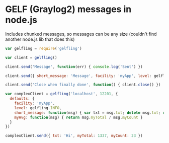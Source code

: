 # GELF (Graylog2) messages in node.js

Includes chunked messages, so messages can be any size
(couldn't find another node.js lib that does this)

```javascript
var gelfling = require('gelfling')

var client = gelfling()

client.send('Message', function(err) { console.log('Sent') })

client.send({ short_message: 'Message', facility: 'myApp', level: gelfling.INFO })

client.send('Close when finally done', function() { client.close() })

var complexClient = gelfling('localhost', 12201, {
  defaults: {
    facility: 'myApp',
    level: gelfling.INFO,
    short_message: function(msg) { var txt = msg.txt; delete msg.txt; return txt }
    myAvg: function(msg) { return msg.myTotal / msg.myCount }
  }
})

complexClient.send({ txt: 'Hi', myTotal: 1337, myCount: 23 })
```
